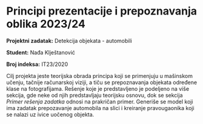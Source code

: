 # Principi prezentacije i prepoznavanja oblika 2023/24

**Projektni zadatak:** Detekcija objekata - automobili

**Student:** Nađa Klještanović

**Broj indeksa:** IT23/2020

  Cilj projekta jeste teorijska obrada principa koji se primenjuju u mašinskom učenju, tačnije računarskoj viziji, a tiču se prepoznavanja objekata određene klase na fotografijama. Rešenje koje je predstavljeno je podeljeno na više sekcija, gde neke od njih predstavljaju teorijsku osnovu, dok se sekcija _Primer rešenja zadatka_ odnosi na prakričan primer. Generiše se model koji ima zadatak prepozavanje automobila na slici i kreiranje pravougaonika koji se nalazi uz ivice uočenog objekta.
